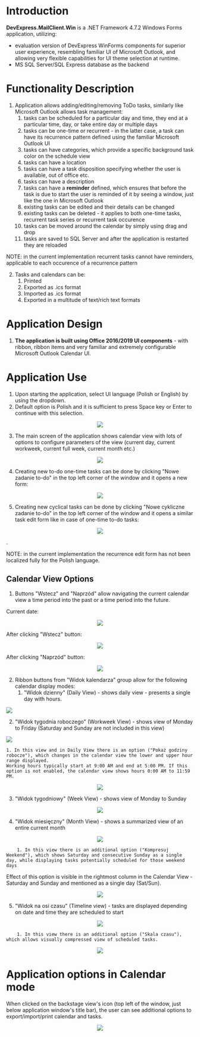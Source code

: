 # Introduction

**DevExpress.MailClient.Win** is a .NET Framework 4.7.2 Windows Forms application, utilizing:
- evaluation version of DevExpress WinForms components for superior user experience, resembling familiar UI of Microsoft Outlook, and allowing very flexible capabilities for UI theme selection at runtime.
- MS SQL Server/SQL Express database as the backend

# Functionality Description

1. Application allows adding/editing/removing ToDo tasks, similarly like Microsoft Outlook allows task management:
   1. tasks can be scheduled for a particular day and time, they end at a particular time, day, or take entire day or multiple days
   2. tasks can be one-time or recurrent - in the latter case, a task can have its recurrence pattern defined using the familiar Microsoft Outlook UI
   3. tasks can have categories, which provide a specific background task color on the schedule view
   4. tasks can have a location
   5. tasks can have a task disposition specifying whether the user is available, out of office etc.
   5. tasks can have a description
   6. tasks can have a **reminder** defined, which ensures that before the task is due to start the user is reminded of it by seeing a window, just like the one in Microsoft Outlook
   7. existing tasks can be edited and their details can be changed
   8. existing tasks can be deleted - it applies to both one-time tasks, recurrent task series or recurrent task occurence
   9. tasks can be moved around the calendar by simply using drag and drop
   10. tasks are saved to SQL Server and after the application is restarted they are reloaded

NOTE: in the current implementation recurrent tasks cannot have reminders, applicable to each occurence of a recurrence pattern

2. Tasks and calendars can be:
   1. Printed
   2. Exported as .ics format
   3. Imported as .ics format
   4. Exported in a multitude of text/rich text formats

# Application Design

1. **The application is built using Office 2016/2019 UI components** - with ribbon, ribbon items and very familiar and extremely configurable Microsoft Outlook Calendar UI.



# Application Use
1. Upon starting the application, select UI language (Polish or English) by using the dropdown.
2. Default option is Polish and it is sufficient to press Space key or Enter to continue with this selection.
 
<p align="center">
<img align="center" src="Documentation/App_LanguageSelection.png"></img>
</p>

3. The main screen of the application shows calendar view with lots of options to configure parameters of the view (current day, current workweek, current full week, current month etc.)

<p align="center">
<img align="center" src="Documentation/App_CalendarView.png"></img>
</p>


4. Creating new to-do one-time tasks can be done by clicking "Nowe zadanie to-do" in the top left corner of the window and it opens a new form:
<p align="center">
<img align="center" src="Documentation/App_ToDoTaskForm.png"></img>
</p>

5. Creating new cyclical tasks can be done by clicking "Nowe cykliczne zadanie to-do" in the top left corner of the window and it opens a similar task edit form like in case of one-time to-do tasks:
<p align="center">
<img align="center" src="Documentation/App_ToDoCyclicalTaskForm.png"></img>
</p>. 

NOTE: in the current implementation the recurrence edit form has not been localized fully for the Polish language.

## Calendar View Options

1. Buttons "Wstecz" and "Naprzód" allow navigating the current calendar view a time period into the past or a time period into the future.

Current date:
<p align="center">
<img align="center" src="Documentation/App_Calendar_CurrentView.png"></img>
</p>

After clicking "Wstecz" button:
<p align="center">
<img align="center" src="Documentation/App_Calendar_CurrentView_Back.png"></img>
</p>


After clicking "Naprzód" button:
<p align="center">
<img align="center" src="Documentation/App_Calendar_CurrentView_Forward.png"></img>
</p>


2. Ribbon buttons from "Widok kalendarza" group allow for the following calendar display modes:
   1. "Widok dzienny" (Daily View) - shows daily view - presents a single day with hours.
   <p align="center">
<img align="center" src="Documentation/App_Calendar_DailyView.png)"></img>
</p>

   2. "Widok tygodnia roboczego" (Workweek View) - shows view of Monday to Friday (Saturday and Sunday are not included in this view)
      <p align="center">
<img align="center" src="Documentation/App_Calendar_WorkweekView_FullHours.png"></img>
</p>

	1. In this view and in Daily View there is an option ("Pokaż godziny robocze"), which changes in the calendar view the lower and upper hour range displayed. 
	Working hours typically start at 9:00 AM and end at 5:00 PM. If this option is not enabled, the calendar view shows hours 0:00 AM to 11:59 PM.
<p align="center">
<img align="center" src="Documentation/App_Calendar_DailyView.png"></img>
</p>


   3. "Widok tygodniowy" (Week View) - shows view of Monday to Sunday
<p align="center">
<img align="center" src="Documentation/App_Calendar_Week.png"></img>
</p>
  
   4. "Widok miesięczny" (Month View) - shows a summarized view of an entire current month
<p align="center">
<img align="center" src="Documentation/App_Calendar_MonthlyView.png"></img>
</p>

		1. In this view there is an additional option ("Kompresuj Weekend"), which shows Saturday and consecutive Sunday as a single day, while displaying tasks potentially scheduled for those weekend days
Effect of this option is visible in the rightmost column in the Calendar View - Saturday and Sunday and mentioned as a single day (Sat/Sun).
<p align="center">
<img align="center" src="Documentation/App_Calendar_MonthlyView_CompressWeekend.png"></img>
</p>

   5. "Widok na osi czasu" (Timeline view) - tasks are displayed depending on date and time they are scheduled to start
<p align="center">
<img align="center" src="Documentation/App_Calendar_Timeline.png"></img>
</p>
    
		1. In this view there is an additional option ("Skala czasu"), which allows visually compressed view of scheduled tasks.
<p align="center">
<img align="center" src="Documentation/App_Calendar_Timeline_Scale.png"></img>
</p>

   # Application options in Calendar mode
When clicked on the backstage view's icon (top left of the window, just below application window's title bar), the user can see additional options to export/import/print calendar and tasks.
<p align="center">
<img align="center" src="Documentation/App_Backstageview.png"></img>
</p>
